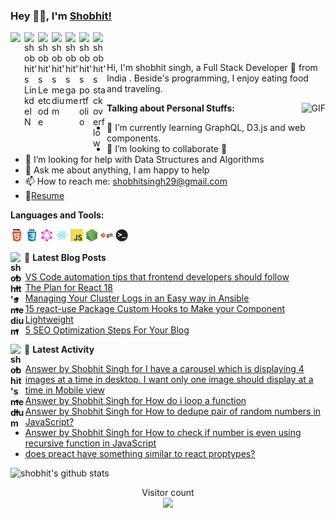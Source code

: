 ### Hey 👋🏽, I'm [Shobhit!](http://shobhitsingh.ml) 

<a href="https://twitter.com/29shobhitsingh">
  <img align="left" width="22px" src="https://cdn.jsdelivr.net/npm/simple-icons@v3/icons/twitter.svg" />
</a>
<a href="https://www.linkedin.com/in/shobhitsingh29/">
  <img align="left" alt="shobhit's LinkdeIN" width="22px" src="https://cdn.jsdelivr.net/npm/simple-icons@v3/icons/linkedin.svg" />
</a>
<a href="https://leetcode.com/shobhitsingh29/">
  <img align="left" alt="shobhit's Leetcode" width="22px" src="https://cdn.jsdelivr.net/npm/simple-icons@v3/icons/leetcode.svg" />
</a>
<a href="https://medium.com/@shobhitsingh29/">
  <img align="left" alt="shobhit's medium" width="22px" src="https://cdn.jsdelivr.net/npm/simple-icons@v3/icons/medium.svg" />
</a>
<a href="https://uideveloper.tk">
  <img align="left" alt="shobhit's game" width="22px" src="https://cdn.jsdelivr.net/npm/simple-icons@v3/icons/mdnwebdocs.svg" />
</a>
<a href="https://shobhitsingh.ml">
  <img align="left" alt="shobhit's portfolio" width="22px" src="https://cdn.jsdelivr.net/npm/simple-icons@v3/icons/matternet.svg" />
</a>
<a href="https://stackoverflow.com/users/5192713/shobhit-singh">
  <img align="left" alt="shobhit's stackoverflow" width="22px" src="https://cdn.jsdelivr.net/npm/simple-icons@3.4.0/icons/stackoverflow.svg" />
</a>

<br />
<br />

Hi, I'm shobhit singh, a Full Stack Developer 🚀 from India . Beside's programming, I enjoy eating food and traveling.

  <img align="right" alt="GIF" src="https://media.giphy.com/media/836HiJc7pgzy8iNXCn/giphy.gif" />
  
**Talking about Personal Stuffs:**

- 🌱 I’m currently learning GraphQL, D3.js and web components.
- 👯 I’m looking to collaborate 🤝
- 🤔 I’m looking for help with Data Structures and Algorithms
- 💬 Ask me about anything, I am happy to help
- 📫 How to reach me: shobhitsingh29@gmail.com
- 📝[Resume](https://drive.google.com/file/d/1UAx-e5mmjOYFwEcNxNk66dSnmOCSL6kF/view?usp=sharing)

**Languages and Tools:**  

<code><img height="20" src="https://raw.githubusercontent.com/github/explore/80688e429a7d4ef2fca1e82350fe8e3517d3494d/topics/html/html.png"></code>
<code><img height="20" src="https://raw.githubusercontent.com/github/explore/80688e429a7d4ef2fca1e82350fe8e3517d3494d/topics/css/css.png"></code>
<code><img height="20" src="https://raw.githubusercontent.com/github/explore/80688e429a7d4ef2fca1e82350fe8e3517d3494d/topics/graphql/graphql.png"></code>
<code><img height="20" src="https://raw.githubusercontent.com/github/explore/80688e429a7d4ef2fca1e82350fe8e3517d3494d/topics/react/react.png"></code>
<code><img height="20" src="https://raw.githubusercontent.com/github/explore/80688e429a7d4ef2fca1e82350fe8e3517d3494d/topics/javascript/javascript.png"></code>
<code><img height="20" src="https://raw.githubusercontent.com/github/explore/80688e429a7d4ef2fca1e82350fe8e3517d3494d/topics/nodejs/nodejs.png"></code>
<code><img height="20" src="https://raw.githubusercontent.com/github/explore/80688e429a7d4ef2fca1e82350fe8e3517d3494d/topics/git/git.png"></code>
<code><img height="20" src="https://raw.githubusercontent.com/github/explore/80688e429a7d4ef2fca1e82350fe8e3517d3494d/topics/terminal/terminal.png"></code>

📕 **Latest <img align="left" alt="shobhit's medium" width="22px" src="https://cdn.jsdelivr.net/npm/simple-icons@v3/icons/medium.svg" /> Blog Posts**
<!-- BLOG-POST-LIST:START -->
- [VS Code automation tips that frontend developers should follow](https://shobhitsingh29.medium.com/vs-code-automation-tips-that-frontend-developers-should-follow-327c1f158ef4?source=rss-ebeffa114c6e------2)
- [The Plan for React 18](https://shobhitsingh29.medium.com/the-plan-for-react-18-d581cf6afc84?source=rss-ebeffa114c6e------2)
- [Managing Your Cluster Logs in an Easy way in Ansible](https://shobhitsingh29.medium.com/managing-your-cluster-logs-in-an-easy-way-in-ansible-667889b723fe?source=rss-ebeffa114c6e------2)
- [15 react-use Package Custom Hooks to Make your Component Lightweight](https://javascript.plainenglish.io/15-react-use-package-custom-hooks-to-make-your-component-lightweight-933750cc0de?source=rss-ebeffa114c6e------2)
- [5 SEO Optimization Steps For Your Blog](https://medium.com/codex/5-seo-optimisation-steps-for-your-blog-19b7ea2929d1?source=rss-ebeffa114c6e------2)
<!-- BLOG-POST-LIST:END -->

📕 **Latest <img align="left" alt="shobhit's medium" width="22px" src="https://cdn.jsdelivr.net/npm/simple-icons@3.4.0/icons/stackoverflow.svg" /> Activity**
<!-- STACKOVERFLOW:START -->
- [Answer by Shobhit Singh for I have a carousel which is displaying 4 images at a time in desktop. I want only one image should display at a time in Mobile view](https://stackoverflow.com/questions/59646164/i-have-a-carousel-which-is-displaying-4-images-at-a-time-in-desktop-i-want-only/59646623#59646623)
- [Answer by Shobhit Singh for How do i loop a function](https://stackoverflow.com/questions/53886803/how-do-i-loop-a-function/53886885#53886885)
- [Answer by Shobhit Singh for How to dedupe pair of random numbers in JavaScript?](https://stackoverflow.com/questions/53886689/how-to-dedupe-pair-of-random-numbers-in-javascript/53886832#53886832)
- [Answer by Shobhit Singh for How to check if number is even using recursive function in JavaScript](https://stackoverflow.com/questions/53882710/how-to-check-if-number-is-even-using-recursive-function-in-javascript/53882996#53882996)
- [does preact have something similar to react proptypes?](https://stackoverflow.com/questions/50828624/does-preact-have-something-similar-to-react-proptypes)
<!-- STACKOVERFLOW:END -->


![shobhit's github stats](https://github-readme-stats.vercel.app/api?username=shobhitsingh29&&show_icons=true&title_color=E9414E&icon_color=F36F21&text_color=E9414E&bg_color=ADC9FF")
<p align="center"> 
  Visitor count<br>
  <img src="https://profile-counter.glitch.me/shobhitsingh29/count.svg" />
</p>
